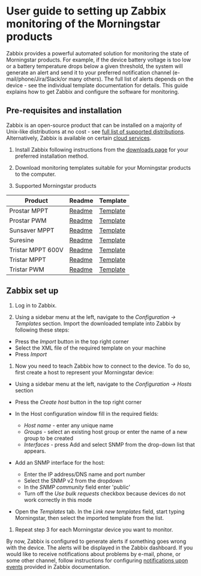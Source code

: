 # User guide to setting up Zabbix monitoring of the Morningstar products

Zabbix provides a powerful automated solution for monitoring the state of Morningstar products. For example, if the device battery voltage is too low or a battery temperature drops below a given threshold, the system will generate an alert and send it to your preferred notification channel (e-mail/phone/Jira/Slack/or many others). The full list of alerts depends on the device - see the individual template documentation for details. This guide explains how to get Zabbix and configure the software for monitoring.

## Pre-requisites and installation

Zabbix is an open-source product that can be installed on a majority of Unix-like distributions at no cost  - see [full list of supported distributions](https://www.zabbix.com/download). Alternatively, Zabbix is available on certain [cloud services](https://www.zabbix.com/cloud_images).

1. Install Zabbix following instructions from the [downloads page](https://www.zabbix.com/download) for your preferred installation method.  

2. Download monitoring templates suitable for your Morningstar products to the computer.

3. Supported Morningstar products

| Product           | Readme                                     | Template                                                      |
|-------------------|--------------------------------------------|---------------------------------------------------------------|
| Prostar MPPT      | [Readme](prostar_mppt_snmp/README.MD)      | [Template](prostar_mppt_snmp/prostar_mppt_snmp.xml)           |
| Prostar PWM       | [Readme](prostar_pwm_snmp/README.MD)       | [Template](prostar_pwm_snmp/prostar_pwm_snmp.xml)             |
| Sunsaver MPPT     | [Readme](sunsaver_mppt_snmp/README.MD)     | [Template](sunsaver_mppt_snmp/sunsaver_mppt_snmp.xml)         |
| Suresine          | [Readme](suresine_snmp/README.MD)          | [Template](suresine_snmp/suresine_snmp.xml)                   |
| Tristar MPPT 600V | [Readme](tristar_mppt_600V_snmp/README.MD) | [Template](tristar_mppt_600V_snmp/tristar_mppt_600V_snmp.xml) |
| Tristar MPPT      | [Readme](tristar_mppt_snmp/README.MD)      | [Template](tristar_mppt_snmp/tristar_mppt_snmp.xml)           |
| Tristar PWM       | [Readme](tristar_pwm_snmp/README.MD)       | [Template](tristar_pwm_snmp/tristar_pwm_snmp.xml)             |

## Zabbix set up

1. Log in to Zabbix.

1. Using a sidebar menu at the left, navigate to the *Configuration -> Templates* section.
Import the downloaded template into Zabbix by following these steps:

- Press the *Import* button in the top right corner
- Select the XML file of the required template on your machine
- Press *Import*

1. Now you need to teach Zabbix how to connect to the device.
To do so, first create a host to represent your Morningstar device:

- Using a sidebar menu at the left, navigate to the _Configuration -> Hosts_ section
- Press the *Create host* button in the top right corner
- In the Host configuration window fill in the required fields:

  - *Host name* -  enter any unique name
  - *Groups* - select an existing host group or enter the name of a new group to be created
  - *Interfaces* - press Add and select SNMP from the drop-down list that appears.

- Add an SNMP interface for the host:
  - Enter the IP address/DNS name and port number
  - Select the SNMP v2 from the dropdown
  - In the *SNMP community* field enter 'public'
  - Turn off the *Use bulk requests* checkbox because devices do not work correctly in this mode
- Open the *Templates* tab. In the *Link new templates* field, start typing Morningstar, then select the imported template from the list.

1. Repeat step 3 for each Morningstar device you want to monitor.

By now, Zabbix is configured to generate alerts if something goes wrong with the device. The alerts will be displayed in the Zabbix dashboard. If you would like to receive notifications about problems by e-mail, phone, or some other channel, follow instructions for configuring [notifications upon events](https://www.zabbix.com/documentation/current/manual/config/notifications) provided in Zabbix documentation.
